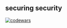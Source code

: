 ## securing security

[![codewars](https://www.codewars.com/users/putyforce/badges/large)](https://www.codewars.com/users/putyforce) 
